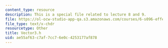 ```yaml
---
content_type: resource
description: This is a special file related to lecture 8 and 9.
file: https://ol-ocw-studio-app-qa.s3.amazonaws.com/courses/6-s096-effective-programming-in-c-and-c-january-iap-2014/ae55af63c7af7cc76e0c4253177af878_Vector3.h
file_type: text/x-chdr
resourcetype: Other
title: Vector3.h
uid: ae55af63-c7af-7cc7-6e0c-4253177af878
---
```

